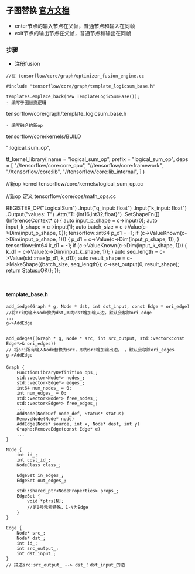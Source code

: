 ## 子图替换 [官方文档](https://deeprec.readthedocs.io/zh/latest/Auto-Fusion.html)
- enter节点的输入节点在父帧，普通节点和输入在同帧
- exit节点的输出节点在父帧，普通节点和输出在同帧

### 步骤
- 注册fusion
```
//在 tensorflow/core/graph/optimizer_fusion_engine.cc

#include "tensorflow/core/graph/template_logicsum_base.h"

templates.emplace_back(new TemplateLogicSumBase());
- 编写子图替换逻辑
```
tensorflow/core/graph/template_logicsum_base.h



```
- 编写融合的新op
```
tensorflow/core/kernels/BUILD

":logical_sum_op",

tf_kernel_library(
    name = "logical_sum_op",
    prefix = "logical_sum_op",
    deps = [
        "//tensorflow/core:core_cpu",
        "//tensorflow/core:framework",
        "//tensorflow/core:lib",
        "//tensorflow/core:lib_internal",
    ]
)

 //新op kernel
 tensorflow/core/kernels/logical_sum_op.cc

 //新op 定义
 tensorflow/core/ops/math_ops.cc

 REGISTER_OP("LogicalSum")
    .Input("q_input: float")
    .Input("k_input: float")
    .Output("values: T")
    .Attr("T: {int16,int32,float}")
    .SetShapeFn([](InferenceContext* c) {
      auto input_p_shape = c->input(0);
      auto input_k_shape = c->input(1);
      auto batch_size = c->Value(c->Dim(input_p_shape, 0));
      tensorflow::int64 p_d1 = -1;
      if (c->ValueKnown(c->Dim(input_p_shape, 1))) {
        p_d1 = c->Value(c->Dim(input_p_shape, 1));
      }
      tensorflow::int64 k_d1 = -1;
      if (c->ValueKnown(c->Dim(input_k_shape, 1))) {
        k_d1 = c->Value(c->Dim(input_k_shape, 1));
      }
      auto seq_length = c->Value(std::max(p_d1, k_d1));
      auto result_shape = c->MakeShape({batch_size, seq_length});
      c->set_output(0, result_shape);
      return Status::OK();
    });
```


```
#### template_base.h
```
add_iedge(Graph * g, Node * dst, int dst_input, const Edge * ori_edge)
//将ori的输出Node换为dst,即为dst增加输入边，默认会移除ori_edge
...
g->AddEdge


add_odeges((Graph * g, Node * src, int src_output, std::vector<const Edge*>& ori_edges))
// 将ori所有输入Node替换为src，即为src增加输出边， ，默认会移除ori_edges
g->AddEdge
```

####
```
Graph {
    FunctionLibraryDefinition ops_;
    std::vector<Node*> nodes_;
    std::vector<Edge*> edges_;
    int64 num_nodes_ = 0;
    int num_edges_ = 0;
    std::vector<Node*> free_nodes_;
    std::vector<Edge*> free_edges_;
    ...
    AddNode(NodeDef node_def, Status* status)
    RemoveNode(Node* node)
    AddEdge(Node* source, int x, Node* dest, int y)
    Graph::RemoveEdge(const Edge* e)
    ...
}

Node {
    int id_;       
    int cost_id_;  
    NodeClass class_;

    EdgeSet in_edges_;
    EdgeSet out_edges_;

    std::shared_ptr<NodeProperties> props_;
    EdgeSet {
        void *ptrs[N];
        //第0号元素特殊，1-N为Edge
    }
}

Edge {
    Node* src_;
    Node* dst_;
    int id_;
    int src_output_;
    int dst_input_;
}
// 描述src:src_output_ --> dst_：dst_input_的边
```